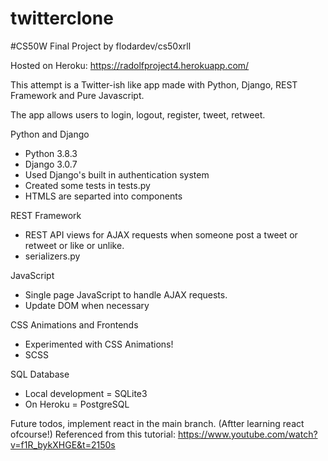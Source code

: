 # twitterclone

#CS50W Final Project by flodardev/cs50xrll

Hosted on Heroku: https://radolfproject4.herokuapp.com/

This attempt is a Twitter-ish like app made with Python, Django, REST Framework and Pure Javascript.

The app allows users to login, logout, register, tweet, retweet.

Python and Django

- Python 3.8.3
- Django 3.0.7
- Used Django's built in authentication system
- Created some tests in tests.py
- HTMLS are separted into components

REST Framework

- REST API views for AJAX requests when someone post a tweet or retweet or like or unlike.
- serializers.py

JavaScript

- Single page JavaScript to handle AJAX requests.
- Update DOM when necessary

CSS Animations and Frontends

- Experimented with CSS Animations!
- SCSS

SQL Database

- Local development = SQLite3
- On Heroku = PostgreSQL

Future todos, implement react in the main branch. (Aftter learning react ofcourse!)
Referenced from this tutorial: https://www.youtube.com/watch?v=f1R_bykXHGE&t=2150s
